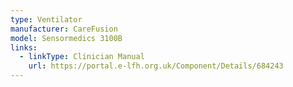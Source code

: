 ```yaml
---
type: Ventilator
manufacturer: CareFusion
model: Sensormedics 3100B
links:
  - linkType: Clinician Manual
    url: https://portal.e-lfh.org.uk/Component/Details/684243
---
```

